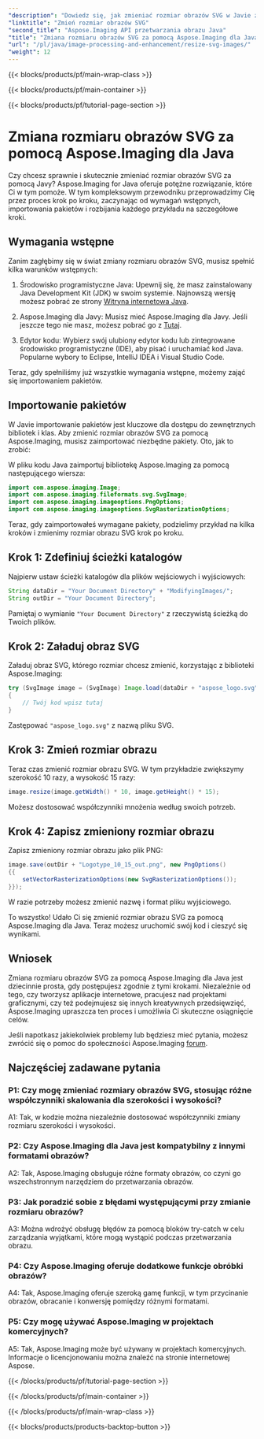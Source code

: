 ```yaml
---
"description": "Dowiedz się, jak zmieniać rozmiar obrazów SVG w Javie za pomocą Aspose.Imaging for Java. Przewodnik krok po kroku dotyczący wydajnego przetwarzania obrazów."
"linktitle": "Zmień rozmiar obrazów SVG"
"second_title": "Aspose.Imaging API przetwarzania obrazu Java"
"title": "Zmiana rozmiaru obrazów SVG za pomocą Aspose.Imaging dla Java"
"url": "/pl/java/image-processing-and-enhancement/resize-svg-images/"
"weight": 12
---
```


{{< blocks/products/pf/main-wrap-class >}}

{{< blocks/products/pf/main-container >}}

{{< blocks/products/pf/tutorial-page-section >}}

# Zmiana rozmiaru obrazów SVG za pomocą Aspose.Imaging dla Java

Czy chcesz sprawnie i skutecznie zmieniać rozmiar obrazów SVG za pomocą Javy? Aspose.Imaging for Java oferuje potężne rozwiązanie, które Ci w tym pomoże. W tym kompleksowym przewodniku przeprowadzimy Cię przez proces krok po kroku, zaczynając od wymagań wstępnych, importowania pakietów i rozbijania każdego przykładu na szczegółowe kroki.

## Wymagania wstępne

Zanim zagłębimy się w świat zmiany rozmiaru obrazów SVG, musisz spełnić kilka warunków wstępnych:

1. Środowisko programistyczne Java: Upewnij się, że masz zainstalowany Java Development Kit (JDK) w swoim systemie. Najnowszą wersję możesz pobrać ze strony [Witryna internetowa Java](https://www.oracle.com/java/technologies/javase-downloads).

2. Aspose.Imaging dla Javy: Musisz mieć Aspose.Imaging dla Javy. Jeśli jeszcze tego nie masz, możesz pobrać go z [Tutaj](https://releases.aspose.com/imaging/java/).

3. Edytor kodu: Wybierz swój ulubiony edytor kodu lub zintegrowane środowisko programistyczne (IDE), aby pisać i uruchamiać kod Java. Popularne wybory to Eclipse, IntelliJ IDEA i Visual Studio Code.

Teraz, gdy spełniliśmy już wszystkie wymagania wstępne, możemy zająć się importowaniem pakietów.

## Importowanie pakietów

W Javie importowanie pakietów jest kluczowe dla dostępu do zewnętrznych bibliotek i klas. Aby zmienić rozmiar obrazów SVG za pomocą Aspose.Imaging, musisz zaimportować niezbędne pakiety. Oto, jak to zrobić:

W pliku kodu Java zaimportuj bibliotekę Aspose.Imaging za pomocą następującego wiersza:

```java
import com.aspose.imaging.Image;
import com.aspose.imaging.fileformats.svg.SvgImage;
import com.aspose.imaging.imageoptions.PngOptions;
import com.aspose.imaging.imageoptions.SvgRasterizationOptions;
```

Teraz, gdy zaimportowałeś wymagane pakiety, podzielimy przykład na kilka kroków i zmienimy rozmiar obrazu SVG krok po kroku.


## Krok 1: Zdefiniuj ścieżki katalogów

Najpierw ustaw ścieżki katalogów dla plików wejściowych i wyjściowych:

```java
String dataDir = "Your Document Directory" + "ModifyingImages/";
String outDir = "Your Document Directory";
```

Pamiętaj o wymianie `"Your Document Directory"` z rzeczywistą ścieżką do Twoich plików.

## Krok 2: Załaduj obraz SVG

Załaduj obraz SVG, którego rozmiar chcesz zmienić, korzystając z biblioteki Aspose.Imaging:

```java
try (SvgImage image = (SvgImage) Image.load(dataDir + "aspose_logo.svg"))
{
    // Twój kod wpisz tutaj
}
```

Zastępować `"aspose_logo.svg"` z nazwą pliku SVG.

## Krok 3: Zmień rozmiar obrazu

Teraz czas zmienić rozmiar obrazu SVG. W tym przykładzie zwiększymy szerokość 10 razy, a wysokość 15 razy:

```java
image.resize(image.getWidth() * 10, image.getHeight() * 15);
```

Możesz dostosować współczynniki mnożenia według swoich potrzeb.

## Krok 4: Zapisz zmieniony rozmiar obrazu

Zapisz zmieniony rozmiar obrazu jako plik PNG:

```java
image.save(outDir + "Logotype_10_15_out.png", new PngOptions()
{{
    setVectorRasterizationOptions(new SvgRasterizationOptions());
}});
```

W razie potrzeby możesz zmienić nazwę i format pliku wyjściowego.

To wszystko! Udało Ci się zmienić rozmiar obrazu SVG za pomocą Aspose.Imaging dla Java. Teraz możesz uruchomić swój kod i cieszyć się wynikami.

## Wniosek

Zmiana rozmiaru obrazów SVG za pomocą Aspose.Imaging dla Java jest dziecinnie prosta, gdy postępujesz zgodnie z tymi krokami. Niezależnie od tego, czy tworzysz aplikacje internetowe, pracujesz nad projektami graficznymi, czy też podejmujesz się innych kreatywnych przedsięwzięć, Aspose.Imaging upraszcza ten proces i umożliwia Ci skuteczne osiągnięcie celów.

Jeśli napotkasz jakiekolwiek problemy lub będziesz mieć pytania, możesz zwrócić się o pomoc do społeczności Aspose.Imaging [forum](https://forum.aspose.com/).

## Najczęściej zadawane pytania

### P1: Czy mogę zmieniać rozmiary obrazów SVG, stosując różne współczynniki skalowania dla szerokości i wysokości?

A1: Tak, w kodzie można niezależnie dostosować współczynniki zmiany rozmiaru szerokości i wysokości.

### P2: Czy Aspose.Imaging dla Java jest kompatybilny z innymi formatami obrazów?

A2: Tak, Aspose.Imaging obsługuje różne formaty obrazów, co czyni go wszechstronnym narzędziem do przetwarzania obrazów.

### P3: Jak poradzić sobie z błędami występującymi przy zmianie rozmiaru obrazów?

A3: Można wdrożyć obsługę błędów za pomocą bloków try-catch w celu zarządzania wyjątkami, które mogą wystąpić podczas przetwarzania obrazu.

### P4: Czy Aspose.Imaging oferuje dodatkowe funkcje obróbki obrazów?

A4: Tak, Aspose.Imaging oferuje szeroką gamę funkcji, w tym przycinanie obrazów, obracanie i konwersję pomiędzy różnymi formatami.

### P5: Czy mogę używać Aspose.Imaging w projektach komercyjnych?

A5: Tak, Aspose.Imaging może być używany w projektach komercyjnych. Informacje o licencjonowaniu można znaleźć na stronie internetowej Aspose.

{{< /blocks/products/pf/tutorial-page-section >}}

{{< /blocks/products/pf/main-container >}}

{{< /blocks/products/pf/main-wrap-class >}}

{{< blocks/products/products-backtop-button >}}